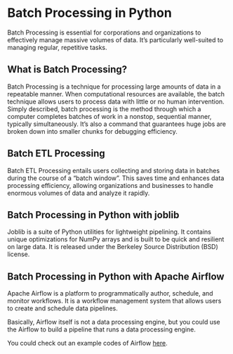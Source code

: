 # Batch Processing in Python

Batch Processing is essential for corporations and organizations to effectively manage massive volumes of data.
It’s particularly well-suited to managing regular, repetitive tasks.

## What is Batch Processing?

Batch Processing is a technique for processing large amounts of data in a repeatable manner.
When computational resources are available, the batch technique allows users to process data with little or no human intervention.
Simply described, batch processing is the method through which a computer completes batches of work in a nonstop, sequential manner, typically simultaneously.
It’s also a command that guarantees huge jobs are broken down into smaller chunks for debugging efficiency.

## Batch ETL Processing

Batch ETL Processing entails users collecting and storing data in batches during the course of a “batch window”.
This saves time and enhances data processing efficiency, allowing organizations and businesses to handle enormous volumes of data and analyze it rapidly.

## Batch Processing in Python with joblib

Joblib is a suite of Python utilities for lightweight pipelining.
It contains unique optimizations for NumPy arrays and is built to be quick and resilient on large data.
It is released under the Berkeley Source Distribution (BSD) license.

## Batch Processing in Python with Apache Airflow

Apache Airflow is a platform to programmatically author, schedule, and monitor workflows.
It is a workflow management system that allows users to create and schedule data pipelines.

Basically, Airflow itself is not a data processing engine, but you could use the Airflow to build a pipeline that runs a data processing engine.

You could check out an example codes of Airflow [here](./airflow/).
